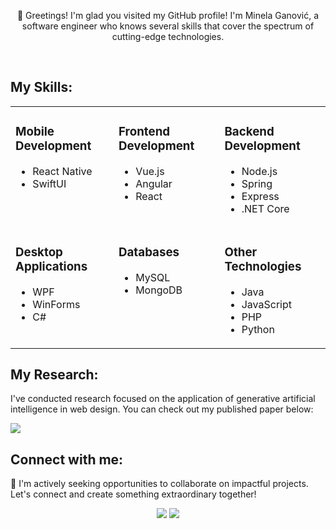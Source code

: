 <p align="center">👋 Greetings! I'm glad you visited my GitHub profile! I'm Minela Ganović, a software engineer who knows several skills that cover the spectrum of cutting-edge technologies.</p>

<br>

<h2 align="left">My Skills:</h2>

<table align="center">
  <tr>
    <td valign="top">
        <h3>Mobile Development</h3>
        <ul>
            <li>React Native</li>
            <li>SwiftUI</li>
        </ul>
    </td>
    <td valign="top">
        <h3>Frontend Development</h3>
        <ul>
            <li>Vue.js</li>
            <li>Angular</li>
            <li>React</li>
        </ul>
    </td>
    <td valign="top">
        <h3>Backend Development</h3>
        <ul>
            <li>Node.js</li>
            <li>Spring</li>
            <li>Express</li>
          <li>.NET Core</li>
        </ul>
    </td>
  </tr>
  <tr>
    <td valign="top">
        <h3>Desktop Applications</h3>
        <ul>
            <li>WPF</li>
            <li>WinForms</li>
            <li>C#</li>
        </ul>
    </td>
    <td valign="top">
        <h3>Databases</h3>
        <ul>
            <li>MySQL</li>
            <li>MongoDB</li>
        </ul>
    </td>
        <td valign="top">
        <h3>Other Technologies</h3>
        <ul>
            <li>Java</li>
            <li>JavaScript</li>
            <li>PHP</li>
          <li>Python</li>
        </ul>
    </td>
  </tr>
</table>

<h2>My Research:</h2>
<p>I've conducted research focused on the application of generative artificial intelligence in web design. You can check out my published paper below:</p>
<p>
<a href="https://portal.sinteza.singidunum.ac.rs/Media/files/2024/392-397.pdf"><img src="https://img.shields.io/badge/My%20Research%20Paper-507d2a.svg?style=for-the-badge&logo=read-the-docs&logoColor=ffffff"/></a>
</p>

<h2>Connect with me:</h2>
<p>💼 I'm actively seeking opportunities to collaborate on impactful projects. Let's connect and create something extraordinary together!</p>
<p align="center">
  <a href="https://www.linkedin.com/in/minela-ganovic-1a2b19209"><img src="https://img.shields.io/badge/linkedin-507d2a.svg?style=for-the-badge&logo=linkedin&logoColor=ffffff"/></a>
   <a href="mailto:minelag556@gmail.com?subject=[GitHub]%20🔥%20profile%20contact&body=Hello"><img src="https://img.shields.io/badge/e‑mail-507d2a.svg?style=for-the-badge&logo=GMail&logoColor=ffffff"/></a>
</p>
